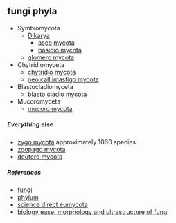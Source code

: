 
## fungi phyla

* Symbiomycota
  * [Dikarya](https://en.wikipedia.org/wiki/Dikarya)
    * [asco mycota](https://en.wikipedia.org/wiki/Ascomycota)
    * [basidio mycota](https://en.wikipedia.org/wiki/Basidiomycota)
  * [glomero mycota](https://en.wikipedia.org/wiki/Glomeromycota)
* Chytridiomyceta
  * [chytridio mycota](https://en.wikipedia.org/wiki/Chytridiomycota)
  * [neo call imastigo mycota](https://en.wikipedia.org/wiki/Neocallimastigomycota)
* Blastocladiomyceta
  * [blasto cladio mycota](https://en.wikipedia.org/wiki/Blastocladiomycota)
* Mucoromyceta
  * [mucoro mycota](https://en.wikipedia.org/wiki/Mucoromycotina)


##### Everything else

* [zygo mycota](https://en.wikipedia.org/wiki/Zygomycota) approximately 1060 species
* [zoopago mycota](https://en.wikipedia.org/wiki/Zoopagomycotina)
* [deutero mycota](https://en.wikipedia.org/wiki/Fungi_imperfecti)

##### References

* [fungi](https://en.wikipedia.org/wiki/Fungus)
* [phylum](https://en.wikipedia.org/wiki/Phylum)
* [science direct eumycota](https://www.sciencedirect.com/topics/agricultural-and-biological-sciences/eumycota)
* [biology ease: morphology and ultrastructure of fungi](https://biologyease.com/morphology-and-ultrastructure-of-fungi/)
